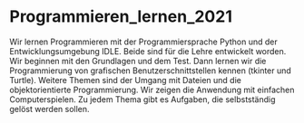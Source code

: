 # Programmieren_lernen_2021
Wir lernen Programmieren mit der Programmiersprache Python und der Entwicklungsumgebung IDLE. Beide sind für die Lehre entwickelt worden. Wir beginnen mit den Grundlagen und dem Test. Dann lernen wir die Programmierung von grafischen Benutzerschnittstellen kennen (tkinter und Turtle). Weitere Themen sind der Umgang mit Dateien und die objektorientierte Programmierung. Wir zeigen die Anwendung mit einfachen Computerspielen. Zu jedem Thema gibt es Aufgaben, die selbstständig gelöst werden sollen.  
